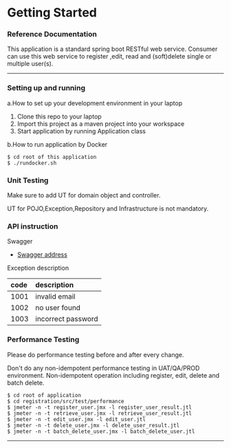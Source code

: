 # Getting Started

### Reference Documentation

This application is a standard spring boot RESTful web service.
Consumer can use this web service to register ,edit, read and (soft)delete single or multiple user(s).

****

### Setting up and running 
a.How to set up your development environment in your laptop
1. Clone this repo to your laptop
2. Import this project as a maven project into your workspace
3. Start application by running Application class 

b.How to run application by Docker
 
```
$ cd root of this application
$ ./rundocker.sh
```


### Unit Testing
Make sure to add UT for domain object and controller.

UT for POJO,Exception,Repository and Infrastructure is not mandatory.

### API instruction

Swagger 
* [Swagger address](http://localhost:8080/register/swagger-ui/index.html)

Exception description

|  code   | description  |
| :-----| :----- |
| 1001  | invalid email |
| 1002  | no user found |
| 1003  | incorrect password |

### Performance Testing

Please do performance testing before and after every change.

Don't do any non-idempotent performance testing in UAT/QA/PROD environment.
Non-idempotent operation including register, edit, delete and batch delete.

```aidl
$ cd root of application
$ cd registration/src/test/performance
$ jmeter -n -t register_user.jmx -l register_user_result.jtl
$ jmeter -n -t retrieve_user.jmx -l retrieve_user_result.jtl
$ jmeter -n -t edit_user.jmx -l edit_user.jtl
$ jmeter -n -t delete_user.jmx -l delete_user_result.jtl
$ jmeter -n -t batch_delete_user.jmx -l batch_delete_user.jtl

```


****


